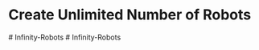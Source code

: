 # Create Unlimited Number of Robots
#   I n f i n i t y - R o b o t s  
 #   I n f i n i t y - R o b o t s  
 